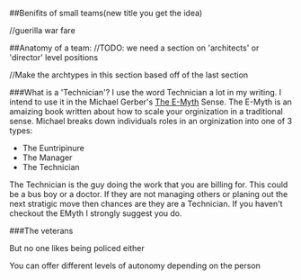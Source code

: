 ##Benifits of small teams(new title you get the idea)

//guerilla war fare

##Anatomy of a team:
//TODO: we need a section on 'architects' or 'director' level positions

//Make the archtypes in this section based off of the last section

###What is a 'Technician'?
I use the word Technician a lot in my writing. I intend to use it in the Michael Gerber's [The E-Myth](..) Sense. The E-Myth is an amaizing book written about how to scale your orginization in a traditional sense. Michael breaks down individuals roles in an orginization into one of 3 types:
* The Euntripinure
* The Manager
* The Technician

The Technician is the guy doing the work that you are billing for. This could be a bus boy or a doctor. If they are not managing others or planing out the next stratigic move then chances are they are a Technician. If you haven't checkout the EMyth I strongly suggest you do.

###The veterans



But no one likes being policed either

You can offer different levels of autonomy depending on the person
